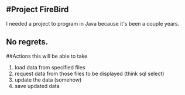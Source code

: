 #Project FireBird
----
I needed a project to program in Java because it's been a couple years.

No regrets.
----
##Actions this will be able to take
1. load data from specified files
2. request data from those files to be displayed (think sql select)
3. update the data (somehow)
4. save updated data
